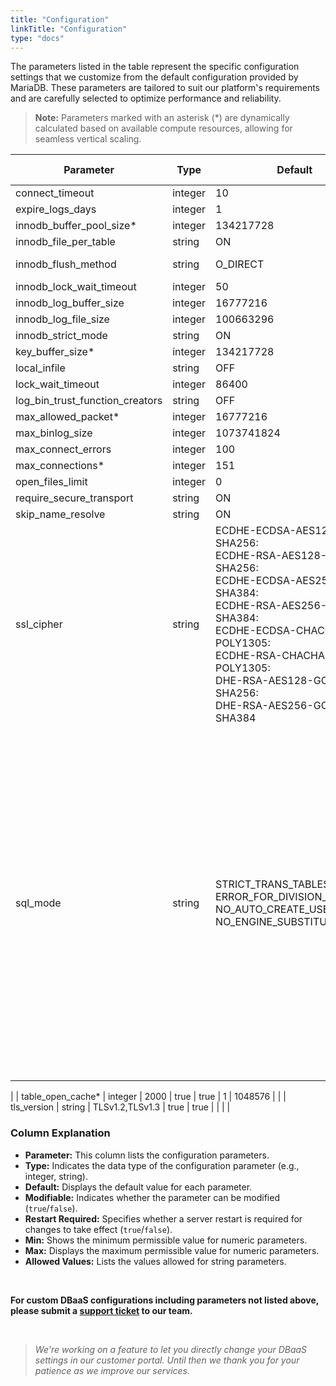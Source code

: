 ```yaml
---
title: "Configuration"
linkTitle: "Configuration"
type: "docs"
---
```


The parameters listed in the table represent the specific configuration settings that we customize from the default configuration provided by MariaDB. These parameters are tailored to suit our platform's requirements and are carefully selected to optimize performance and reliability.

> **Note:** Parameters marked with an asterisk (*) are dynamically calculated based on available compute resources, allowing for seamless vertical scaling.

| Parameter                    | Type    | Default                | Modifiable | Restart Required | Min       | Max                  | Allowed Values                                               |
|------------------------------|---------|------------------------|------------|------------------|-----------|----------------------|--------------------------------------------------------------|
| connect_timeout              | integer | 10                     | true       | false            |           |                      |                                                              |
| expire_logs_days             | integer | 1                      | false      | false            | 0         | 99                   |                                                              |
| innodb_buffer_pool_size*     | integer | 134217728              | true       | false            | 2097152   | 9223372036854776000 |                                                              |
| innodb_file_per_table        | string  | ON                     | false      | false            |           |                      | ON, OFF                                                      |
| innodb_flush_method          | string  | O_DIRECT               | false      | true             |           |                      | fsync, O_DSYNC, O_DIRECT, O_DIRECT_NO_FSYNC                |
| innodb_lock_wait_timeout     | integer | 50                     | true       | false            | 0         | 100000000            |                                                              |
| innodb_log_buffer_size       | integer | 16777216               | true       | true             | 262144    | 4294967295           |                                                              |
| innodb_log_file_size         | integer | 100663296              | true       | true             | 1048576   | 549755813888         |                                                              |
| innodb_strict_mode           | string  | ON                     | true       | false            |           |                      | ON, OFF                                                      |
| key_buffer_size*             | integer | 134217728              | true       | false            | 8         |                      |                                                              |
| local_infile                 | string  | OFF                    | false      | false            |           |                      | ON, OFF                                                      |
| lock_wait_timeout            | integer | 86400                  | true       | false            | 0         | 31536000             |                                                              |
| log_bin_trust_function_creators | string | OFF                  | true       | false            |           |                      | ON, OFF                                                      |
| max_allowed_packet*          | integer | 16777216               | false      | false            | 1024      | 1073741824           |                                                              |
| max_binlog_size              | integer | 1073741824             | true       | false            | 4096      | 1073741824           |                                                              |
| max_connect_errors           | integer | 100                    | true       | false            | 1         | 4294967295           |                                                              |
| max_connections*             | integer | 151                    | true       | true             | 10        | 100000               |                                                              |
| open_files_limit             | integer | 0                      | true       | true             | 0         | 4294967295           |                                                              |
| require_secure_transport     | string  | ON                     | false      | false            |           |                      | ON, OFF                                                      |
| skip_name_resolve            | string  | ON                     | false      | true             |           |                      | ON, OFF                                                      |
| ssl_cipher                   | string  | ECDHE-ECDSA-AES128-GCM-SHA256:<br>ECDHE-RSA-AES128-GCM-SHA256:<br>ECDHE-ECDSA-AES256-GCM-SHA384:<br>ECDHE-RSA-AES256-GCM-SHA384:<br>ECDHE-ECDSA-CHACHA20-POLY1305:<br>ECDHE-RSA-CHACHA20-POLY1305:<br>DHE-RSA-AES128-GCM-SHA256:<br>DHE-RSA-AES256-GCM-SHA384 | true | true             |           |                      |                                                              |
| sql_mode                     | string  | STRICT_TRANS_TABLES,<br>ERROR_FOR_DIVISION_BY_ZERO,<br>NO_AUTO_CREATE_USER,<br>NO_ENGINE_SUBSTITUTION | true | false |           |                      | ALLOW_INVALID_DATES, ANSI, ANSI_QUOTES, DB2, EMPTY_STRING_IS_NULL, ERROR_FOR_DIVISION_BY_ZERO, HIGH_NOT_PRECEDENCE, IGNORE_BAD_TABLE_OPTIONS, IGNORE_SPACE, MAXDB, MSSQL, MYSQL323, MYSQL40, NO_AUTO_CREATE_USER, NO_AUTO_VALUE_ON_ZERO, NO_BACKSLASH_ESCAPES, NO_DIR_IN_CREATE, NO_ENGINE_SUBSTITUTION, NO_FIELD_OPTIONS, NO_KEY_OPTIONS, NO_TABLE_OPTIONS, NO_UNSIGNED_SUBTRACTION, NO_ZERO_DATE, NO_ZERO_IN_DATE, ONLY_FULL_GROUP_BY, ORACLE, PAD_CHAR_TO_FULL_LENGTH, PIPES_AS_CONCAT, POSTGRESQL, REAL_AS_FLOAT, SIMULTANEOUS_ASSIGNMENT, STRICT_ALL_TABLES, STRICT_TRANS_TABLES, TIME_ROUND_FRACTIONAL</summary></details>
|
| table_open_cache*            | integer | 2000                   | true       | true             | 1         | 1048576              |                                                              |
| tls_version                  | string  | TLSv1.2,TLSv1.3        | true       | true             |           |                      |                                                              |

### Column Explanation

- **Parameter:** This column lists the configuration parameters.
- **Type:** Indicates the data type of the configuration parameter (e.g., integer, string).
- **Default:** Displays the default value for each parameter.
- **Modifiable:** Indicates whether the parameter can be modified (`true`/`false`).
- **Restart Required:** Specifies whether a server restart is required for changes to take effect (`true`/`false`).
- **Min:** Shows the minimum permissible value for numeric parameters.
- **Max:** Displays the maximum permissible value for numeric parameters.
- **Allowed Values:** Lists the values allowed for string parameters.

<br>

**For custom DBaaS configurations including parameters not listed above, please submit a [support ticket](https://customerservice.plusserver.com/support/ticket-create) to our team.**

<br>

>*We're working on a feature to let you directly change your DBaaS settings in our customer portal. Until then we thank you for your patience as we improve our services.*

